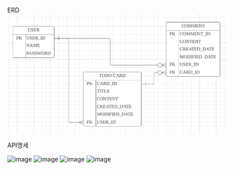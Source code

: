 ERD
![img_1.png](img_1.png)

API명세

![image](https://github.com/k-jaehyun/ToDoList/assets/70873780/50352210-1612-4cae-bfa1-8facf3556b89)
![image](https://github.com/k-jaehyun/ToDoList/assets/70873780/db2232e8-2779-4121-b9b5-fd9f3096747e)
![image](https://github.com/k-jaehyun/ToDoList/assets/70873780/b18a00da-66ca-44c0-a633-e86f8d39dd58)
![image](https://github.com/k-jaehyun/ToDoList/assets/70873780/9470f175-a81c-4541-af43-6f376e20d558)


